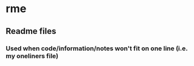 # rme

## Readme files

### Used when code/information/notes won't fit on one line (i.e. my oneliners file)
